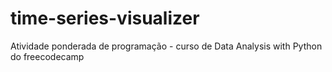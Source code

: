 # time-series-visualizer
Atividade ponderada de programação - curso de Data Analysis with Python do freecodecamp
